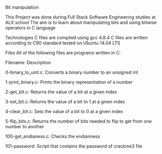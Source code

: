 Bit manipulation

This Project was done during Full Stack Software Engineering studies at ALX school The aim is to learn about manipulating bits and using bitwise operators in C language

Technologies C files are complied using gcc 4.8.4 C files are written according to C90 standard tested on Ubuntu 14.04 LTS

Files All of the following files are programs written in C:

Filename: Description

0-binary_to_uint.c: Converts a binary number to an unsigned int

1-print_binary.c: Prints the binary representation of a number

2-get_bit.c: Returns the value of a bit at a given index

3-set_bit.c: Returns the value of a bit to 1 at a given index

4-clear_bit.c: Sets the value of a bit to 0 at a given index

5-flip_bits.c: Returns the number of bits needed to flip to get from one number to another

100-get_endianess.c: Checks the endianness

101-password: Script that contains the password of crackme3 file
